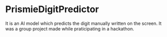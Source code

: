 # PrismieDigitPredictor

It is an AI model which predicts the digit manually written on the screen.
It was a group project made while praticipating in a hackathon.
